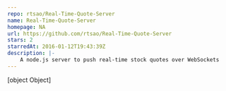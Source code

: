 ```yaml
---
repo: rtsao/Real-Time-Quote-Server
name: Real-Time-Quote-Server
homepage: NA
url: https://github.com/rtsao/Real-Time-Quote-Server
stars: 2
starredAt: 2016-01-12T19:43:39Z
description: |-
    A node.js server to push real-time stock quotes over WebSockets
---
```


[object Object]
